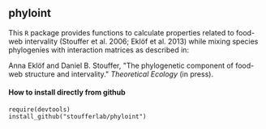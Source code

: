 ## phyloint

This `R` package provides functions to calculate properties related to food-web intervality (Stouffer et al. 2006; Eklöf et al. 2013) while mixing species phylogenies with interaction matrices as described in:

Anna Eklöf and Daniel B. Stouffer, "The phylogenetic component of food-web structure and intervality." *Theoretical Ecology* (in press).

#### How to install directly from github

  ```
  require(devtools)
  install_github("stoufferlab/phyloint")
  ```
